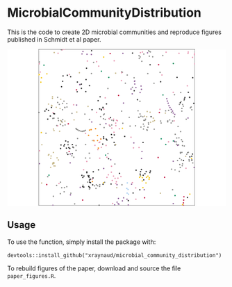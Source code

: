 
# MicrobialCommunityDistribution

This is the code to create 2D microbial communities and reproduce
figures published in Schmidt et al paper.

![](README_files/figure-gfm/illustration-1.png)<!-- -->

## Usage

To use the function, simply install the package with:

    devtools::install_github("xraynaud/microbial_community_distribution")

To rebuild figures of the paper, download and source the file
`paper_figures.R`.
